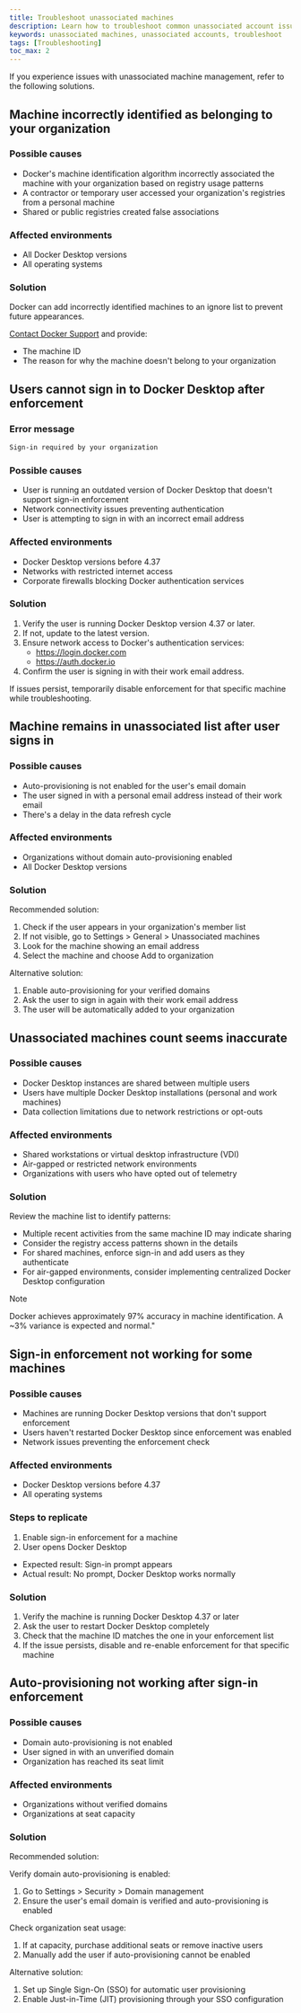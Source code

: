 ```yaml
---
title: Troubleshoot unassociated machines
description: Learn how to troubleshoot common unassociated account issues.
keywords: unassociated machines, unassociated accounts, troubleshoot
tags: [Troubleshooting]
toc_max: 2
---
```


If you experience issues with unassociated machine management, refer to the
following solutions.

## Machine incorrectly identified as belonging to your organization

### Possible causes

- Docker's machine identification algorithm incorrectly associated the machine
with your organization based on registry usage patterns
- A contractor or temporary user accessed your organization's registries from
a personal machine
- Shared or public registries created false associations

### Affected environments

- All Docker Desktop versions
- All operating systems

### Solution

Docker can add incorrectly identified machines to an ignore list to prevent
future appearances.

[Contact Docker Support](https://hub.docker.com/support/contact) and provide:

- The machine ID
- The reason for why the machine doesn't belong to your organization

## Users cannot sign in to Docker Desktop after enforcement

### Error message

```txt
Sign-in required by your organization
```

### Possible causes

- User is running an outdated version of Docker Desktop that doesn't support
sign-in enforcement
- Network connectivity issues preventing authentication
- User is attempting to sign in with an incorrect email address

### Affected environments

- Docker Desktop versions before 4.37
- Networks with restricted internet access
- Corporate firewalls blocking Docker authentication services

### Solution

1. Verify the user is running Docker Desktop version 4.37 or later.
2. If not, update to the latest version.
3. Ensure network access to Docker's authentication services:
    - https://login.docker.com
    - https://auth.docker.io
4. Confirm the user is signing in with their work email address.

If issues persist, temporarily disable enforcement for that specific machine
while troubleshooting.

## Machine remains in unassociated list after user signs in

### Possible causes

- Auto-provisioning is not enabled for the user's email domain
- The user signed in with a personal email address instead of their work email
- There's a delay in the data refresh cycle

### Affected environments

- Organizations without domain auto-provisioning enabled
- All Docker Desktop versions

### Solution

Recommended solution:

1. Check if the user appears in your organization's member list
2. If not visible, go to Settings > General > Unassociated machines
3. Look for the machine showing an email address
4. Select the machine and choose Add to organization

Alternative solution:

1. Enable auto-provisioning for your verified domains
2. Ask the user to sign in again with their work email address
3. The user will be automatically added to your organization

## Unassociated machines count seems inaccurate

### Possible causes

- Docker Desktop instances are shared between multiple users
- Users have multiple Docker Desktop installations (personal and work machines)
- Data collection limitations due to network restrictions or opt-outs

### Affected environments

- Shared workstations or virtual desktop infrastructure (VDI)
- Air-gapped or restricted network environments
- Organizations with users who have opted out of telemetry

### Solution

Review the machine list to identify patterns:

- Multiple recent activities from the same machine ID may indicate sharing
- Consider the registry access patterns shown in the details
- For shared machines, enforce sign-in and add users as they authenticate
- For air-gapped environments, consider implementing centralized Docker Desktop
configuration

> [!NOTE]
>
> Docker achieves approximately 97% accuracy in machine identification.
A ~3% variance is expected and normal."

## Sign-in enforcement not working for some machines

### Possible causes

- Machines are running Docker Desktop versions that don't support enforcement
- Users haven't restarted Docker Desktop since enforcement was enabled
- Network issues preventing the enforcement check

### Affected environments

- Docker Desktop versions before 4.37
- All operating systems

### Steps to replicate

1. Enable sign-in enforcement for a machine
2. User opens Docker Desktop

- Expected result: Sign-in prompt appears
- Actual result: No prompt, Docker Desktop works normally

### Solution

1. Verify the machine is running Docker Desktop 4.37 or later
2. Ask the user to restart Docker Desktop completely
3. Check that the machine ID matches the one in your enforcement list
4. If the issue persists, disable and re-enable enforcement for that specific
machine

## Auto-provisioning not working after sign-in enforcement

### Possible causes

- Domain auto-provisioning is not enabled
- User signed in with an unverified domain
- Organization has reached its seat limit

### Affected environments

- Organizations without verified domains
- Organizations at seat capacity

### Solution

Recommended solution:

Verify domain auto-provisioning is enabled:

1. Go to Settings > Security > Domain management
2. Ensure the user's email domain is verified and auto-provisioning is enabled

Check organization seat usage:

1. If at capacity, purchase additional seats or remove inactive users
2. Manually add the user if auto-provisioning cannot be enabled

Alternative solution:

1. Set up Single Sign-On (SSO) for automatic user provisioning
2. Enable Just-in-Time (JIT) provisioning through your SSO configuration
